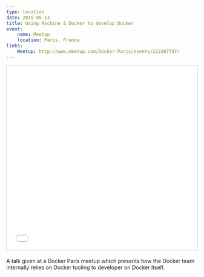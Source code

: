 ```yaml
---
type: location
date: 2015-05-13
title: Using Machine & Docker to develop Docker
event:
    name: Meetup
    location: Paris, France
links:
    Meetup: http://www.meetup.com/Docker-Paris/events/222207797/
---
```


<iframe src="//www.slideshare.net/slideshow/embed_code/key/ewhF0NOPW1Zre6" width="595" height="485" frameborder="0" marginwidth="0" marginheight="0" scrolling="no" style="border:1px solid #CCC; border-width:1px; margin-bottom:5px; max-width: 100%;" allowfullscreen> </iframe>

A talk given at a Docker Paris meetup which presents how the Docker team
internally relies on Docker tooling to developer on Docker itself.

